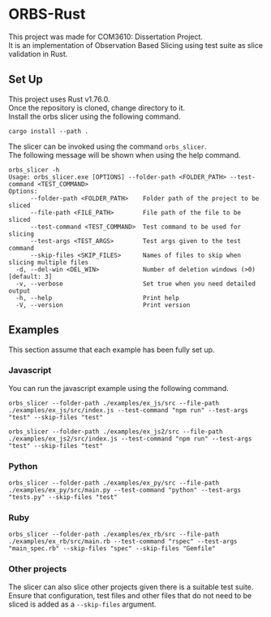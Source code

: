 # ORBS-Rust

This project was made for COM3610: Dissertation Project.  
It is an implementation of Observation Based Slicing using test suite as slice validation in Rust.

## Set Up

This project uses Rust v1.76.0.  
Once the repository is cloned, change directory to it.  
Install the orbs slicer using the following command.  
```shell
cargo install --path .
```

The slicer can be invoked using the command `orbs_slicer`.  
The following message will be shown when using the help command.
```shell
orbs_slicer -h
Usage: orbs_slicer.exe [OPTIONS] --folder-path <FOLDER_PATH> --test-command <TEST_COMMAND>      
Options:
      --folder-path <FOLDER_PATH>    Folder path of the project to be sliced
      --file-path <FILE_PATH>        File path of the file to be sliced
      --test-command <TEST_COMMAND>  Test command to be used for slicing
      --test-args <TEST_ARGS>        Test args given to the test command
      --skip-files <SKIP_FILES>      Names of files to skip when slicing multiple files
  -d, --del-win <DEL_WIN>            Number of deletion windows (>0) [default: 3]
  -v, --verbose                      Set true when you need detailed output
  -h, --help                         Print help
  -V, --version                      Print version
```

## Examples
This section assume that each example has been fully set up.

### Javascript
You can run the javascript example using the following command.  

```shell
orbs_slicer --folder-path ./examples/ex_js/src --file-path ./examples/ex_js/src/index.js --test-command "npm run" --test-args "test" --skip-files "test"
```

```shell
orbs_slicer --folder-path ./examples/ex_js2/src --file-path ./examples/ex_js2/src/index.js --test-command "npm run" --test-args "test" --skip-files "test"
```

### Python

```shell
orbs_slicer --folder-path ./examples/ex_py/src --file-path ./examples/ex_py/src/main.py --test-command "python" --test-args "tests.py" --skip-files "test"
```

### Ruby

```shell
orbs_slicer --folder-path ./examples/ex_rb/src --file-path ./examples/ex_rb/src/main.rb --test-command "rspec" --test-args "main_spec.rb" --skip-files "spec" --skip-files "Gemfile"
```

### Other projects
The slicer can also slice other projects given there is a suitable test suite.
Ensure that configuration, test files and other files that do not need to be sliced is added as a `--skip-files` argument.
